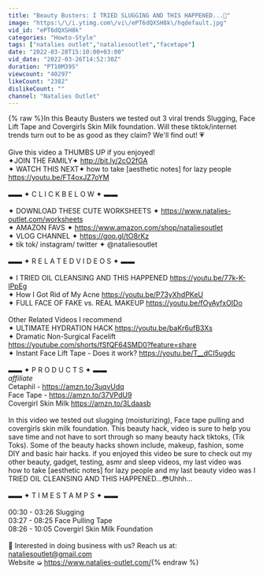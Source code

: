 ```yaml
---
title: "Beauty Busters: I TRIED SLUGGING AND THIS HAPPENED...🐌"
image: "https:\/\/i.ytimg.com\/vi\/ePT6dQXSH8k\/hqdefault.jpg"
vid_id: "ePT6dQXSH8k"
categories: "Howto-Style"
tags: ["natalies outlet","nataliesoutlet","facetape"]
date: "2022-03-28T15:10:00+03:00"
vid_date: "2022-03-26T14:52:30Z"
duration: "PT10M39S"
viewcount: "40297"
likeCount: "2382"
dislikeCount: ""
channel: "Natalies Outlet"
---
```

{% raw %}In this Beauty Busters we tested out 3 viral trends Slugging, Face Lift Tape and Covergirls Skin Milk foundation. Will these tiktok/internet trends turn out to be as good as they claim? We'll find out! 💗<br /><br />Give this video a THUMBS UP if you enjoyed!<br />✦JOIN THE FAMILY✦ <a rel="nofollow" target="blank" href="http://bit.ly/2cO2fGA">http://bit.ly/2cO2fGA</a> <br />✦ WATCH THIS NEXT✦ how to take [aesthetic notes] for lazy people <a rel="nofollow" target="blank" href="https://youtu.be/FT4oxJZ7oYM">https://youtu.be/FT4oxJZ7oYM</a><br /><br />▬▬ ✦ C L I C K  B E L O W ✦ ▬▬<br /><br />✦ DOWNLOAD THESE CUTE WORKSHEETS ✦ <a rel="nofollow" target="blank" href="https://www.natalies-outlet.com/worksheets">https://www.natalies-outlet.com/worksheets</a> <br />✦ AMAZON FAVS ✦  <a rel="nofollow" target="blank" href="https://www.amazon.com/shop/nataliesoutlet">https://www.amazon.com/shop/nataliesoutlet</a><br />✦ VLOG CHANNEL ✦ <a rel="nofollow" target="blank" href="https://goo.gl/tO8rKz">https://goo.gl/tO8rKz</a>  <br />✦ tik tok/ instagram/ twitter ✦ @nataliesoutlet<br /><br />▬▬ ✦ R E L A T E D  V I D E O S ✦ ▬▬<br /><br />✦ I TRIED OIL CLEANSING AND THIS HAPPENED <a rel="nofollow" target="blank" href="https://youtu.be/77k-K-lPpEg">https://youtu.be/77k-K-lPpEg</a><br />✦  How I Got Rid of My Acne <a rel="nofollow" target="blank" href="https://youtu.be/P73yXhdPKeU">https://youtu.be/P73yXhdPKeU</a><br />✦ FULL FACE OF FAKE vs. REAL MAKEUP <a rel="nofollow" target="blank" href="https://youtu.be/fOyAyfxOIDo">https://youtu.be/fOyAyfxOIDo</a><br /><br />Other Related Videos I recommend<br />✦ ULTIMATE HYDRATION HACK <a rel="nofollow" target="blank" href="https://youtu.be/baKr6ufB3Xs">https://youtu.be/baKr6ufB3Xs</a><br />✦ Dramatic Non-Surgical Facelift <a rel="nofollow" target="blank" href="https://youtube.com/shorts/fSfQF64SMD0?feature=share">https://youtube.com/shorts/fSfQF64SMD0?feature=share</a><br />✦ Instant Face Lift Tape - Does it work? <a rel="nofollow" target="blank" href="https://youtu.be/T__dCI5ugdc">https://youtu.be/T__dCI5ugdc</a><br /><br />▬▬ ✦ P R O D U C T S ✦ ▬▬<br />*affiliate*<br />Cetaphil - <a rel="nofollow" target="blank" href="https://amzn.to/3uqvUdq">https://amzn.to/3uqvUdq</a><br />Face Tape - <a rel="nofollow" target="blank" href="https://amzn.to/37VPdU9">https://amzn.to/37VPdU9</a><br />Covergirl Skin Milk <a rel="nofollow" target="blank" href="https://amzn.to/3Ldaasb">https://amzn.to/3Ldaasb</a><br /><br />In this video we tested out slugging (moisturizing), Face tape pulling and covergirls skin milk foundation. This beauty hack, video is sure to help you save time and not have to sort through so many beauty hack tiktoks, (Tik Toks). Some of the beauty hacks shown include, makeup, fashion, some DIY and basic hair hacks. if you enjoyed this video be sure to check out my other beauty, gadget, testing, asmr and sleep videos, my last video was how to take [aesthetic notes] for lazy people and my last beauty video was I TRIED OIL CLEANSING AND THIS HAPPENED…😳Uhhh... <br /><br />▬▬ ✦ T I M E S T A M P S ✦ ▬▬<br /><br />00:30 - 03:26 Slugging<br />03:27 - 08:25 Face Pulling Tape<br />08:26 - 10:05 Covergirl Skin Milk Foundation<br /><br />📧 Interested in doing business with us? Reach us at:  nataliesoutlet@gmail.com<br />Website ➭ <a rel="nofollow" target="blank" href="https://www.natalies-outlet.com/">https://www.natalies-outlet.com/</a>{% endraw %}
